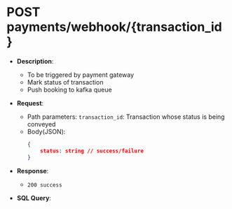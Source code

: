 # POST payments/webhook/{transaction_id}
- **Description**: 
    - To be triggered by payment gateway
    - Mark status of transaction
    - Push booking to kafka queue
- **Request**:
    - Path parameters:
        `transaction_id`: Transaction whose status is being conveyed
    - Body(JSON):
        ```json
        {
            status: string // success/failure
        }
        ```
- **Response**:
    - `200 success`
    
- **SQL Query**:
    ```sql
    
    ```